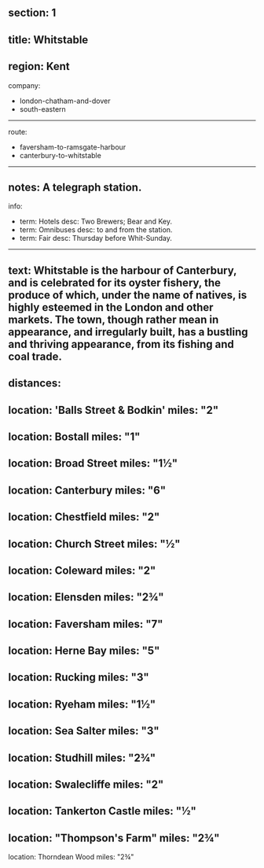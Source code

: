 section: 1
----
title: Whitstable
----
region: Kent
----
company:
- london-chatham-and-dover
- south-eastern
----
route:
- faversham-to-ramsgate-harbour
- canterbury-to-whitstable
----
notes: A telegraph station.
----
info:
- term: Hotels
  desc: Two Brewers; Bear and Key.
- term: Omnibuses
  desc: to and from the station.
- term: Fair
  desc: Thursday before Whit-Sunday.
----
text: Whitstable is the harbour of Canterbury, and is celebrated for its oyster fishery, the produce of which, under the name of natives, is highly esteemed in the London and other markets. The town, though rather mean in appearance, and irregularly built, has a bustling and thriving appearance, from its fishing and coal trade.
----
distances:
- 
  location: 'Balls Street & Bodkin'
  miles: "2"
- 
  location: Bostall
  miles: "1"
- 
  location: Broad Street
  miles: "1½"
- 
  location: Canterbury
  miles: "6"
- 
  location: Chestfield
  miles: "2"
- 
  location: Church Street
  miles: "½"
- 
  location: Coleward
  miles: "2"
- 
  location: Elensden
  miles: "2¾"
- 
  location: Faversham
  miles: "7"
- 
  location: Herne Bay
  miles: "5"
- 
  location: Rucking
  miles: "3"
- 
  location: Ryeham
  miles: "1½"
- 
  location: Sea Salter
  miles: "3"
- 
  location: Studhill
  miles: "2¾"
- 
  location: Swalecliffe
  miles: "2"
- 
  location: Tankerton Castle
  miles: "½"
- 
  location: "Thompson's Farm"
  miles: "2¾"
- 
  location: Thorndean Wood
  miles: "2¾"
